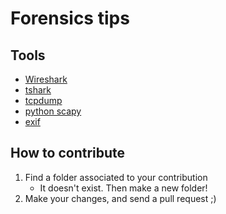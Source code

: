 # Forensics tips

## Tools
* [Wireshark](https://www.wireshark.org/docs/man-pages/wireshark.html)
* [tshark](https://www.wireshark.org/docs/man-pages/tshark.html)
* [tcpdump](https://www.tcpdump.org/tcpdump_man.html)
* [python scapy](http://scapy.readthedocs.io/en/latest/introduction.html)
* [exif](http://exif.regex.info/exif.cgi)


## How to contribute
1. Find a folder associated to your contribution
    * It doesn't exist. Then make a new folder!
2. Make your changes, and send a pull request ;) 
